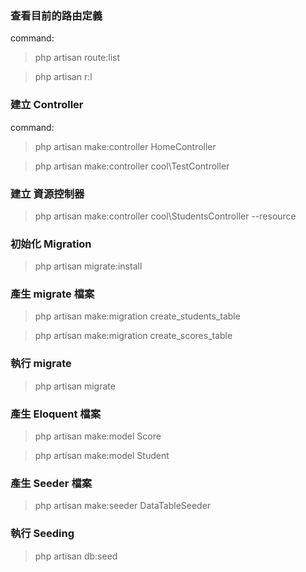 
### 查看目前的路由定義

command:
> php artisan route:list

> php artisan r:l

### 建立 Controller
command:

> php artisan make:controller HomeController

> php artisan make:controller cool\TestController

### 建立 資源控制器

> php artisan make:controller cool\StudentsController --resource

### 初始化 Migration

> php artisan migrate:install

### 產生 migrate 檔案

> php artisan make:migration create_students_table

> php artisan make:migration create_scores_table



### 執行 migrate
> php artisan migrate


### 產生 Eloquent 檔案

> php artisan make:model Score

> php artisan make:model Student

### 產生 Seeder 檔案

> php artisan make:seeder DataTableSeeder

### 執行 Seeding
> php artisan db:seed
